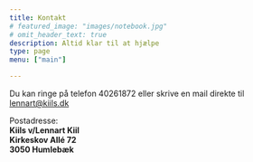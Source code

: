```yaml
---
title: Kontakt
# featured_image: "images/notebook.jpg"
# omit_header_text: true
description: Altid klar til at hjælpe
type: page
menu: ["main"]

---
```



Du kan ringe på telefon 40261872 eller skrive en mail direkte til lennart@kiils.dk


Postadresse:  
**Kiils v/Lennart Kiil    
Kirkeskov Allé 72    
3050 Humlebæk**


